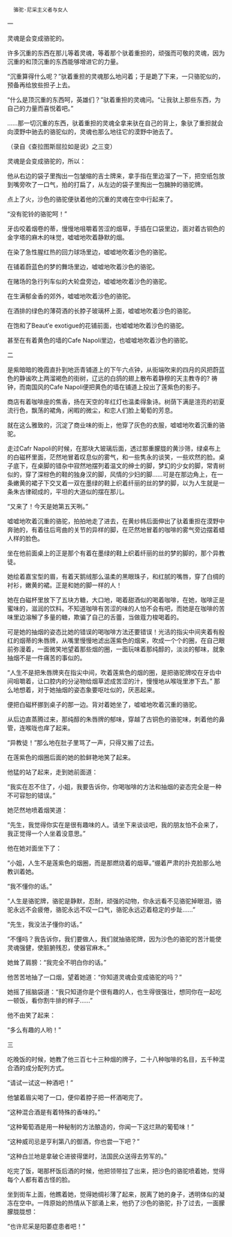       骆驼·尼采主义者与女人 

 一

   灵魂是会变成骆驼的。 

   许多沉重的东西在那儿等着灵魂，等着那个驮着重担的，顽强而可敬的灵魂，因为沉重的和顶沉重的东西能够增进它的力量。 

   “沉重算得什么呢？”驮着重担的灵魂那么地问着；于是跪了下来，一只骆驼似的，预备再给放些担子上去。 

   “什么是顶沉重的东西呵，英雄们？”驮着重担的灵魂问。“让我驮上那些东西，为自己的力量而喜悦着吧。” 

   ……那一切沉重的东西，驮着重担的灵魂全拿来驮在自己的背上，象驮了重担就会向漠野中驰去的骆驼似的，灵魂也那么地往它的漠野中驰去了。 

   （录自《查拉图斯屈拉如是说》之三变） 

   灵魂是会变成骆驼的，所以： 

   他从右边的袋子里掏出一包皱缩的吉士牌来，拿手指在里边溜了一下，把空纸包放到嘴旁吹了一口气，拍的打扁了，从左边的袋子里掏出一包臃肿的骆驼牌。 

   点上了火，沙色的骆驼便驮着他的沉重的灵魂在空中行起来了。 

   “没有驼铃的骆驼呵！” 

   牙齿咬着烟卷的蒂，慢慢地咀嚼着苦涩的烟草，手插在口袋里边，面对着古铜色的金字塔的麻木的味觉，嘘嘘地吹着静默的烟。 

   在染了急性腥红热的回力球场里边，嘘嘘地吹着沙色的骆驼。 

   在铺着蔚蓝色的梦的舞场里边，嘘嘘地吹着沙色的骆驼。 

   在赌场的急行列车似的大轮盘旁边，嘘嘘地吹着沙色的骆驼。 

   在生满郁金香的郊外，嘘嘘地吹着沙色的骆驼。 

   在酒排的绿色的薄荷酒的长脖子玻璃杯上面，嘘嘘地吹着沙色的骆驼。 

   在饱和了Beaut′e exotigue的花铺前面，也嘘嘘地吹着沙色的骆驼。 

   甚至在有着黄色的墙的Cafe Napoli里边，也嘘嘘地吹着沙色的骆驼。 

 二

   是紫暗暗的晚霞直扑到地沥青铺道上的下午六点钟，从街端吹来的四月的风把蔚蓝色的静谧吹上两溜褐色的街树，辽远的白鸽的翅上散布着静穆的天主教寺的? 祷钟，而南国风的Cafe Napoli便把黄色的墙在铺道上投出了莲紫色的影子。 

   商店有着咖啡座的焦香，扬在天空的年红灯也温柔得象诗。树荫下满是渲亮的初夏流行色，飘荡的裙角，闲暇的微尘，和恋人们脸上葡萄的芳息。 

   就在这么雅致的，沉淀了商业味的街上，他穿了灰色的衣服，嘘嘘地吹着沉重的骆驼。 

   走过Cafr Napoli的时候，在那块大玻璃后面，透过那重朦胧的黄沙筛，绿桌布上的白磁杯里面，茫然地冒着叹息似的雾气，和一些隽永的谈笑，一些欢然的脸。桌子底下，在桌脚的错杂中寂然地摆列着温文的绅士的脚，梦幻的少女的脚，常青树似的，穿了深棕色的鞋的独身汉的脚，风情的少妇的脚……可是在那边角上，在一条嫩黄的裙子下交叉着一双在墨绿的鞋上织着纤丽的丝的梦的脚，以为人生就是一条朱古律砌成的，平坦的大道似的摆在那儿。 

   “又来了！今天是她第五天咧。” 

   嘘嘘地吹着沉重的骆驼，拍拍地走了进去，在黄纱帏后面伸出了驮着重担在漠野中奔驰的，有着往后弯曲的关节的异样的脚，在茫然地冒着的咖啡的雾气旁边摆着蜡人样的脸色。 

   坐在他前面桌上的正是那个有着在墨绿的鞋上织着纤丽的丝的梦的脚的，那个异教徒。 

   她绘着嘉宝型的眉，有着天鹅绒那么温柔的黑眼珠子，和红腻的嘴唇，穿了白绸的衬衫，嫩黄的裙。正是和她的脚一样的人！ 

   她在白磁杯里放下了五块方糖，大口地，喝着甜酒似的喝着咖啡，在她，咖啡正是蜜味的，滋润的饮料。不知道咖啡有苦涩的味的人怕不会有吧，而她是在咖啡的苦味里边溶解了多量的糖，欺骗了自己的舌蕾，当做蔻力梭喝着的。 

   可是她的抽烟的姿态比她的错误的喝咖啡方法还要错误！光洁的指尖中间夹着有殷红的烟蒂的朱唇牌，从嘴里慢慢地滤出莲紫色的烟来，吹成一个个的圈，在自己眼前弥漫着，一面微笑地望着那些烟的圈，一面玩味着那纯醇的，淡淡的郁味，就象抽烟不是一件痛苦的事似的。 

   “人生不是把朱唇牌夹在指尖中间，吹着莲紫色的烟的圈，是把骆驼牌咬在牙齿中间咀嚼着，让口腔内的分泌物给烟草滤成苦涩的汁，慢慢地从喉咙里渗下去。” 那么地想着，对于她抽烟的姿态象要呕吐似的，厌恶起来。 

   便把白磁杯挪到桌子的那一边。背对着她坐了，嘘嘘地吹着沉重的骆驼。 

   从后边直蒸腾过来，那纯醇的朱唇牌的郁味，穿越了古铜色的骆驼味，刺着他的鼻管，连喉咙也痒了起来。 

   “异教徒！”那么地在肚子里骂了一声，只得又搬了过去。 

   在莲紫色的烟圈后面的她的脸鲜艳地笑了起来。 

   他猛的站了起来，走到她前面道： 

   “我实在忍不住了，小姐，我要告诉你，你喝咖啡的方法和抽烟的姿态完全是一种不可容恕的错误。” 

   她茫然地喷着烟笑道： 

   “先生，我觉得你实在是很有趣味的人。请坐下来谈谈吧，我的朋友怕不会来了，我正觉得一个人坐着没意思。” 

   他在她对面坐下了： 

   “小姐，人生不是莲紫色的烟圈，而是那燃烧着的烟草。”绷着严肃的扑克脸那么地教训着她。 

   “我不懂你的话。” 

   “人生是骆驼牌，骆驼是静默，忍耐，顽强的动物，你永远看不见骆驼掉眼泪，骆驼永远不会疲倦，骆驼永远不叹一口气，骆驼永远迈着稳定的步趾……” 

   “先生，我没法子懂你的话。” 

   “不懂吗？我告诉你，我们要做人，我们就抽骆驼牌，因为沙色的骆驼的苦汁能使灵魂强健，使脏腑残忍，使器官麻木。” 

   她耸了肩膀：“我完全不明白你的话。” 

   他苦苦地抽了一口烟，望着她道：“你知道灵魂会变成骆驼的吗？” 

   她摇了摇脑袋道：“我只知道你是个很有趣的人，也生得很强壮，想同你在一起吃一顿饭，看你割牛排的样子……” 

   他不由笑了起来： 

   “多么有趣的人哟！” 

 三

   吃晚饭的时候，她教了他三百七十三种烟的牌子，二十八种咖啡的名目，五千种混合酒的成分配列方式。 

   “请试一试这一种酒吧！” 

   他皱着眉尖喝了一口，便仰着脖子把一杯酒喝完了。 

   “这种混合酒是有着特殊的香味的。” 

   “这种葡萄酒是用一种秘制的方法酿造的，你闻一下这烂熟的葡萄味！” 

   “这种威司忌是亨利第八的御酒，你也尝一下吧？” 

   “这种白兰地是拿破仑进彼得堡时，法国民众送得去劳军的。” 

   吃完了饭，喝那杯饭后酒的时候，他把领带拉了出来，把沙色的骆驼喷着她，觉得每个人都有着古怪的脸。 

   坐到街车上面，他瞧着她，觉得她绸衫薄了起来，脱离了她的身子，透明体似的凝冻在空中。一阵原始的热情从下部涌上来，他扔了沙色的骆驼，扑了过去，一面朦朦胧胧想： 

   “也许尼采是阳萎症患者吧！” 

